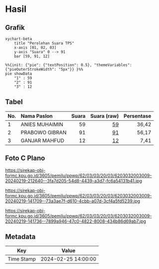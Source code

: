 # Hasil

## Grafik

```mermaid
xychart-beta
    title "Perolehan Suara TPS"
    x-axis [01, 02, 03]
    y-axis "Suara" 0 --> 91
    bar [59, 91, 12]
```

```mermaid
%%{init: {"pie": {"textPosition": 0.5}, "themeVariables": {"pieOuterStrokeWidth": "5px"}} }%%
pie showData
    "1" : 59
    "2" : 91
    "3" : 12
```

## Tabel

| No. | Nama Paslon    | Suara | Suara (raw) | Persentase |
|:--- |:-------------- | -----:| -----------:| ----------:|
| 1   | ANIES MUHAIMIN | 59    | [59][p-1]   | 36,42      |
| 2   | PRABOWO GIBRAN | 91    | [91][p-2]   | 56,17      |
| 3   | GANJAR MAHFUD  | 12    | [12][p-3]   | 7,41       |


[p-1]: https://github.com/gigit-pemilu/pemilu-2024-62-kalimantan-tengah/blob/main/pilpres/hitung-suara/sub/62-kalimantan-tengah/sub/03-kapuas/sub/03-kapuas-timur/sub/2003-anjir-serapat-barat/sub/009-tps/sub/paslon-1.txt
[p-2]: https://github.com/gigit-pemilu/pemilu-2024-62-kalimantan-tengah/blob/main/pilpres/hitung-suara/sub/62-kalimantan-tengah/sub/03-kapuas/sub/03-kapuas-timur/sub/2003-anjir-serapat-barat/sub/009-tps/sub/paslon-2.txt
[p-3]: https://github.com/gigit-pemilu/pemilu-2024-62-kalimantan-tengah/blob/main/pilpres/hitung-suara/sub/62-kalimantan-tengah/sub/03-kapuas/sub/03-kapuas-timur/sub/2003-anjir-serapat-barat/sub/009-tps/sub/paslon-3.txt

## Foto C Plano

https://sirekap-obj-formc.kpu.go.id/3605/pemilu/ppwp/62/03/03/20/03/6203032003009-20240219-212640--3fa7d205-54d8-4439-a3d7-fc6a54131b41.jpg

https://sirekap-obj-formc.kpu.go.id/3605/pemilu/ppwp/62/03/03/20/03/6203032003009-20240219-141709--73a3ae7f-d610-4cbb-a07d-3cf4a5fd5239.jpg

https://sirekap-obj-formc.kpu.go.id/3605/pemilu/ppwp/62/03/03/20/03/6203032003009-20240219-141736--7899a946-47c0-4822-8008-434b86d69ab7.jpg


## Metadata

| Key        | Value               |
| ---------- | ------------------- |
| Time Stamp | 2024-02-25 14:00:00 |



